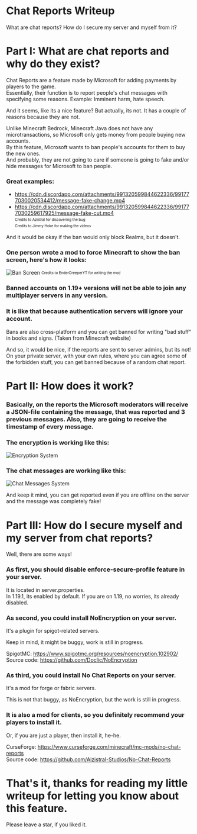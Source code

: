 # Chat Reports Writeup
What are chat reports? How do I secure my server and myself from it?

# Part I: What are chat reports and why do they exist?
Chat Reports are a feature made by Microsoft for adding payments by players to the game.<br>
Essentially, their function is to report people's chat messages with specifying some reasons. Example: Imminent harm, hate speech.

And it seems, like its a nice feature? But actually, its not. It has a couple of reasons because they are not.

Unlike Minecraft Bedrock, Minecraft Java does not have any microtransactions, so Microsoft only gets money from people buying new accounts.<br>
By this feature, Microsoft wants to ban people's accounts for them to buy the new ones.<br>
And probably, they are not going to care if someone is going to fake and/or hide messages for Microsoft to ban people.<br>
### Great examples:
- https://cdn.discordapp.com/attachments/991320599844622336/991777030020534412/message-fake-change.mp4
- https://cdn.discordapp.com/attachments/991320599844622336/991777030259617925/message-fake-cut.mp4<br>
<sub><sup>Credits to Azistral for discovering the bug</sup></sub><br>
<sub><sup>Credits to Jimmy Hoke for making the videos</sup></sub>

And it would be okay if the ban would only block Realms, but it doesn't.<br>
### One person wrote a mod to force Minecraft to show the ban screen, here's how it looks:
![Ban Screen](https://i.redd.it/hoyh22jsh9791.png "Image")
<sub><sup>Credits to EnderCreeperYT for writing the mod</sup></sub>

### Banned accounts on 1.19+ versions will not be able to join any multiplayer servers in any version.<br>
### It is like that because authentication servers will ignore your account.

Bans are also cross-platform and you can get banned for writing "bad stuff" in books and signs. (Taken from Minecraft website)

And so, it would be nice, if the reports are sent to server admins, but its not!<br>
On your private server, with your own rules, where you can agree some of the forbidden stuff, you can get banned because of a random chat report.

# Part II: How does it work?

### Basically, on the reports the Microsoft moderators will receive a JSON-file containing the message, that was reported and 3 previous messages. Also, they are going to receive the timestamp of every message.

### The encryption is working like this:
![Encryption System](https://media.discordapp.net/attachments/990870051722756196/990879172949864448/unknown.png?width=1440&height=643 "Image")

### The chat messages are working like this:
![Chat Messages System](https://media.discordapp.net/attachments/990870051722756196/990880992476684308/unknown.png?width=1335&height=676 "Image")

And keep it mind, you can get reported even if you are offline on the server and the message was completely fake!

# Part III: How do I secure myself and my server from chat reports?
Well, there are some ways!

### As first, you should disable enforce-secure-profile feature in your server.
It is located in server.properties.<br>
In 1.19.1, its enabled by default. If you are on 1.19, no worries, its already disabled.

### As second, you could install NoEncryption on your server.
It's a plugin for spigot-related servers. 

Keep in mind, it might be buggy, work is still in progress.

SpigotMC: https://www.spigotmc.org/resources/noencryption.102902/<br>
Source code: https://github.com/Doclic/NoEncryption

### As third, you could install No Chat Reports on your server.
It's a mod for forge or fabric servers.

This is not that buggy, as NoEncryption, but the work is still in progress.

### It is also a mod for clients, so you definitely recommend your players to install it.
Or, if you are just a player, then install it, he-he.

CurseForge: https://www.curseforge.com/minecraft/mc-mods/no-chat-reports<br>
Source code: https://github.com/Aizistral-Studios/No-Chat-Reports

# That's it, thanks for reading my little writeup for letting you know about this feature.
Please leave a star, if you liked it.

